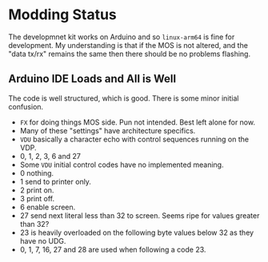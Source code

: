 # Modding Status

The developmnet kit works on Arduino and so `linux-arm64` is fine for development.
My understanding is that if the MOS is not altered, and the "data tx/rx" remains
the same then there should be no problems flashing.

## Arduino IDE Loads and All is Well

The code is well structured, which is good. There is some minor initial confusion.

 * `FX` for doing things MOS side. Pun not intended. Best left alone for now.
  * Many of these "settings" have architecture specifics.
 * `VDU` basically a character echo with control sequences running on the VDP.
  * 0, 1, 2, 3, 6 and 27 
  * Some `VDU` initial control codes have no implemented meaning.
   * 0 nothing.
   * 1 send to printer only.
   * 2 print on.
   * 3 print off.
   * 6 enable screen.
   * 27 send next literal less than 32 to screen. Seems ripe for values greater than 32?
  * 23 is heavily overloaded on the following byte values below 32 as they have no UDG.
   * 0, 1, 7, 16, 27 and 28 are used when following a code 23.

